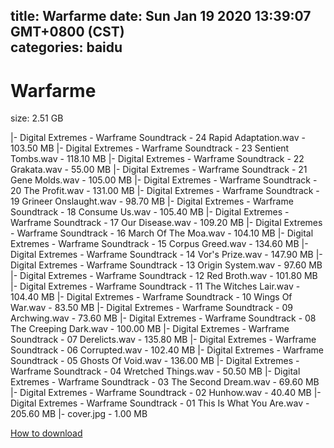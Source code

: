 
title: Warfarme
date: Sun Jan 19 2020 13:39:07 GMT+0800 (CST)    
categories: baidu
---

# Warfarme
size: 2.51 GB
 
 
|- Digital Extremes - Warframe Soundtrack - 24 Rapid Adaptation.wav - 103.50 MB
|- Digital Extremes - Warframe Soundtrack - 23 Sentient Tombs.wav - 118.10 MB
|- Digital Extremes - Warframe Soundtrack - 22 Grakata.wav - 55.00 MB
|- Digital Extremes - Warframe Soundtrack - 21 Gene Molds.wav - 105.00 MB
|- Digital Extremes - Warframe Soundtrack - 20 The Profit.wav - 131.00 MB
|- Digital Extremes - Warframe Soundtrack - 19 Grineer Onslaught.wav - 98.70 MB
|- Digital Extremes - Warframe Soundtrack - 18 Consume Us.wav - 105.40 MB
|- Digital Extremes - Warframe Soundtrack - 17 Our Disease.wav - 109.20 MB
|- Digital Extremes - Warframe Soundtrack - 16 March Of The Moa.wav - 104.10 MB
|- Digital Extremes - Warframe Soundtrack - 15 Corpus Greed.wav - 134.60 MB
|- Digital Extremes - Warframe Soundtrack - 14 Vor's Prize.wav - 147.90 MB
|- Digital Extremes - Warframe Soundtrack - 13 Origin System.wav - 97.60 MB
|- Digital Extremes - Warframe Soundtrack - 12 Red Broth.wav - 101.80 MB
|- Digital Extremes - Warframe Soundtrack - 11 The Witches Lair.wav - 104.40 MB
|- Digital Extremes - Warframe Soundtrack - 10 Wings Of War.wav - 83.50 MB
|- Digital Extremes - Warframe Soundtrack - 09 Archwing.wav - 73.60 MB
|- Digital Extremes - Warframe Soundtrack - 08 The Creeping Dark.wav - 100.00 MB
|- Digital Extremes - Warframe Soundtrack - 07 Derelicts.wav - 135.80 MB
|- Digital Extremes - Warframe Soundtrack - 06 Corrupted.wav - 102.40 MB
|- Digital Extremes - Warframe Soundtrack - 05 Ghosts Of Void.wav - 136.00 MB
|- Digital Extremes - Warframe Soundtrack - 04 Wretched Things.wav - 50.50 MB
|- Digital Extremes - Warframe Soundtrack - 03 The Second Dream.wav - 69.60 MB
|- Digital Extremes - Warframe Soundtrack - 02 Hunhow.wav - 40.40 MB
|- Digital Extremes - Warframe Soundtrack - 01 This Is What You Are.wav - 205.60 MB
|- cover.jpg - 1.00 MB

[How to download](https://bpcam.bemobtrk.com/go/2ceec3aa-1ca2-46d6-b9ff-aaa5c184517c?jno=3002)